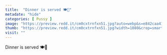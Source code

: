 ```yaml
---
title:  "Dinner is served 🍽🦋"
metadate: "hide"
categories: [ Pussy ]
image: "https://preview.redd.it/cm0cxtrnfxn51.jpg?auto=webp&s=e842caa41bc3a10e8716f013f9769160957b4aff"
thumb: "https://preview.redd.it/cm0cxtrnfxn51.jpg?width=1080&crop=smart&auto=webp&s=1ac346f5603b3b9ec77c88e83a8df6d523499422"
visit: ""
---
```

Dinner is served 🍽🦋
